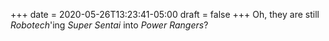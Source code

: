 +++
date = 2020-05-26T13:23:41-05:00
draft = false
+++
Oh, they are still _Robotech_'ing _Super Sentai_ into _Power Rangers_?
